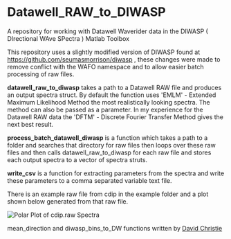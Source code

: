 Datawell_RAW_to_DIWASP
======================

A repository for working with Datawell Waverider data in the DIWASP ( DIrectional WAve SPectra ) Matlab Toolbox

This repository uses a slightly modified version of DIWASP found at https://github.com/seumasmorrison/diwasp , these changes were made to remove conflict with the WAFO namespace and to allow easier batch processing of raw files.

**datawell_raw_to_diwasp** takes a path to a Datawell RAW file and produces an output spectra struct. By default the function uses 'EMLM' - Extended Maximum Likelihood Method the most realistically looking spectra. The method can also be passed as a parameter. In my experience for the Datawell RAW data the  'DFTM' - Discrete Fourier Transfer Method gives the next best result.

**process_batch_datawell_diwasp** is a function which takes a path to a folder and searches that directory for raw files then loops over these raw files and then calls datawell_raw_to_diwasp for each raw file and stores each output spectra to a vector of spectra struts.

**write_csv** is a function for extracting parameters from the spectra and write these parameters to a comma separated variable text file.

There is an example raw file from cdip in the example folder and a plot shown below generated from that raw file.

![Polar Plot of cdip.raw Spectra](https://raw.githubusercontent.com/seumasmorrison/Datawell_RAW_to_DIWASP/master/example/cdip_plot.png)

mean_direction and diwasp_bins_to_DW functions written by [David Christie](http://www.lews.uhi.ac.uk/research-enterprise/contact/dr-david-christie)

